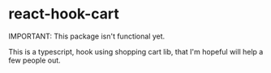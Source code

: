 # react-hook-cart

IMPORTANT: This package isn't functional yet.

This is a typescript, hook using shopping cart lib, that I'm hopeful will help a few people out.
